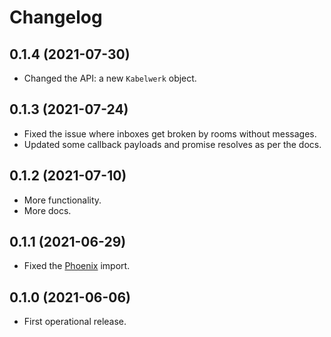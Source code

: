 # Changelog


## 0.1.4 (2021-07-30)

- Changed the API: a new `Kabelwerk` object.


## 0.1.3 (2021-07-24)

- Fixed the issue where inboxes get broken by rooms without messages.
- Updated some callback payloads and promise resolves as per the docs.


## 0.1.2 (2021-07-10)

- More functionality.
- More docs.


## 0.1.1 (2021-06-29)

- Fixed the [Phoenix](https://www.npmjs.com/package/phoenix) import.


## 0.1.0 (2021-06-06)

- First operational release.
